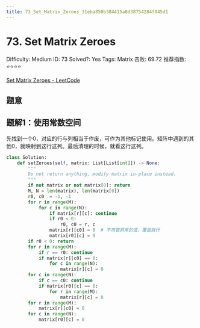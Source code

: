 ```yaml
---
title: 73_Set_Matrix_Zeroes_31eba850b384415a8d38754284f045d1
---
```


# 73. Set Matrix Zeroes

Difficulty: Medium
ID: 73
Solved?: Yes
Tags: Matrix
击败: 69.72
推荐指数: ⭐⭐⭐⭐

[Set Matrix Zeroes - LeetCode](https://leetcode.com/problems/set-matrix-zeroes/)

## 题意

## 题解1：使用常数空间

先找到一个0，对应的行与列相当于作废，可作为其他标记使用。矩阵中遇到的其他0，就映射到这行这列。最后清理的时候，就看这行这列。

```python
class Solution:
    def setZeroes(self, matrix: List[List[int]]) -> None:
        """
        Do not return anything, modify matrix in-place instead.
        """
        if not matrix or not matrix[0]: return
        M, N = len(matrix), len(matrix[0])
        r0, c0  = -1, -1
        for r in range(M):
            for c in range(N):
                if matrix[r][c]: continue
                if r0 < 0:
                    r0, c0 = r, c
                matrix[r][c0] = 0  # 不用管原来的值，覆盖就行
                matrix[r0][c] = 0
        if r0 < 0: return
        for r in range(M):
            if r == r0: continue
            if matrix[r][c0] == 0:
                for c in range(N):
                    matrix[r][c] = 0
        for c in range(N):
            if c == c0: continue
            if matrix[r0][c] == 0:
                for r in range(M):
                    matrix[r][c] = 0
        for r in range(M):
            matrix[r][c0] = 0
        for c in range(N):
            matrix[r0][c] = 0
```